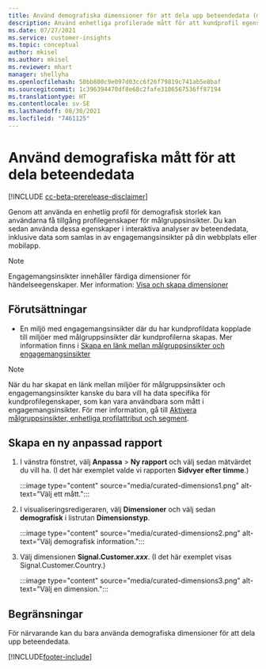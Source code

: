 ```yaml
---
title: Använd demografiska dimensioner för att dela upp beteendedata (modererad dimension)
description: Använd enhetliga profilerade mått för att kundprofil egenskaper för målgruppsinsikter.
ms.date: 07/27/2021
ms.service: customer-insights
ms.topic: conceptual
author: mkisel
ms.author: mkisel
ms.reviewer: mhart
manager: shellyha
ms.openlocfilehash: 50bb800c9e097d03cc6f26f79819c741ab5e8baf
ms.sourcegitcommit: 1c396394470df8e68c2fafe3106567536ff87194
ms.translationtype: HT
ms.contentlocale: sv-SE
ms.lasthandoff: 08/30/2021
ms.locfileid: "7461125"
---
```

# <a name="use-demographic-dimensions-for-splitting-behavioral-data"></a>Använd demografiska mått för att dela beteendedata

[!INCLUDE [cc-beta-prerelease-disclaimer](includes/cc-beta-prerelease-disclaimer.md)]

Genom att använda en enhetlig profil för demografisk storlek kan användarna få tillgång profilegenskaper för målgruppsinsikter. Du kan sedan använda dessa egenskaper i interaktiva analyser av beteendedata, inklusive data som samlas in av engagemangsinsikter på din webbplats eller mobilapp.

>[!NOTE]
> Engagemangsinsikter innehåller färdiga dimensioner för händelseegenskaper. Mer information: [Visa och skapa dimensioner](dimensions.md)

## <a name="prerequisite"></a>Förutsättningar

- En miljö med engagemangsinsikter där du har kundprofildata kopplade till miljöer med målgruppsinsikter där kundprofilerna skapas. Mer information finns i [Skapa en länk mellan målgruppsinsikter och engagemangsinsikter](integrate-audience-insights-engagement-insights.md)

> [!NOTE]
> När du har skapat en länk mellan miljöer för målgruppsinsikter och engagemangsinsikter kanske du bara vill ha data specifika för kundprofilegenskaper, som kan vara användbara som mått i engagemangsinsikter. För mer information, gå till [Aktivera målgruppsinsikter, enhetliga profilattribut och segment](integrate-audience-insights-engagement-insights.md#enable-audience-insights-unified-profiles-attributes-and-segments).<!--note from editor: Suggested. -->

## <a name="create-a-new-custom-report"></a>Skapa en ny anpassad rapport

1. I vänstra fönstret, välj **Anpassa** > **Ny rapport** och välj sedan mätvärdet du vill ha. (I det här exemplet valde vi rapporten **Sidvyer efter timme**.)

    :::image type="content" source="media/curated-dimensions1.png" alt-text="Välj ett mått.":::

2. I visualiseringsredigeraren, välj **Dimensioner** och välj sedan **demografisk** i listrutan **Dimensionstyp**.

    :::image type="content" source="media/curated-dimensions2.png" alt-text="Välj demografisk information.":::

3. Välj dimensionen **Signal.Customer.*xxx***. (I det här exemplet visas Signal.Customer.Country.)

    :::image type="content" source="media/curated-dimensions3.png" alt-text="Välj en dimension.":::
  
## <a name="limitations"></a>Begränsningar

För närvarande kan du bara använda demografiska dimensioner för att dela upp beteendedata.


[!INCLUDE[footer-include](../includes/footer-banner.md)]
